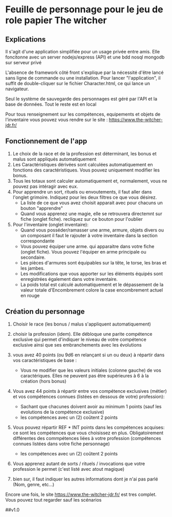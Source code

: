 # Feuille de personnage pour le jeu de role papier The witcher
## Explications
Il s'agit d'une application simplifiée pour un usage privée entre amis. Elle foncitonne avec un server nodejs/express (API) et une bdd nosql mongodb sur serveur privé

L'absence de framework côté front s'explique par la nécessité d'être lancé sans ligne de commande ou une installation. Pour lancer "l'application", il suffit de double-cliquer sur le fichier Character.html, ce qui lance un navigateur.

Seul le système de sauvegarde des personnages est géré par l'API et la base de données. Tout le reste est en local

Pour tous renseignement sur les compétences, equipements et objets de l'inventaire vous pouvez vous rendre sur le site : https://www.the-witcher-jdr.fr/

## Fonctionnement de l'app
1. Le choix de la race et de la profession est déterminant, les bonus et malus sont appliqués automatiquement
2. Les Caractéristiques dérivées sont calculées automatiquement en fonctions des caractéristiques. Vous pouvez uniquement modifier les bonus.
3. Tous les totaux sont calculer automatiquement et, normalement, vous ne pouvez pas intéragir avec eux.
4. Pour apprendre un sort, rituels ou envoutements, il faut aller dans l'onglet grimoire. Indiquez pour les deux filtres ce que vous désirez.
   * La liste de ce que vous avez choisit apparait avec pour chacuns un bouton "apprendre"
   * Quand vous apprenez une magie, elle se retrouvera directemnt sur fiche (onglet fiche). recliquez sur ce bouton pour l'oublier
5. Pour l'inventaire (onglet inventaire): 
    * Quand vous posséder/ramasser une arme, armure, objets divers ou un composant il faut le rajouter à votre inventaire dans la section correspondante 
    * Vous pouvez équiper une arme. qui apparaitre dans votre fiche (onglet fiche). Vous pouvez l'équiper en arme principale ou secondaire.
    * Les pièces d'armures sont équipables sur la tête, le torse, les bras et les jambes.
    * Les modifications que vous apporter sur les éléments équipés sont enregistrées également dans votre inventaire.
    * La poids total est calculé automatiquement et le dépassement de la valeur totale d'Encombrement colore la case encombrement actuel en rouge

## Création du personnage
1. Choisir le race (les bonus / malus s'appliquent automatiquement)

2. choisir la profession (idem). Elle débloque une parite compétence exclusive qui permet d'indiquer le niveau de votre compétence exclusive ainsi que ses embranchements avec les évolutions

3. vous avez 40 points (ou 9d6 en relançant si un ou deux) à répartir dans vos caractéristiques de base :
    - Vous ne modifier que les valeurs initiales  (colonne gauche) de vos caractériques. 
        Elles ne peuvent pas être supérieures à 6 à la création (hors bonus)

4. Vous avez 44 points à répartir entre vos compétence exclusives (métier) et vos compétences connues (listées en dessous de votre) 
    profession):
    - Sachant que chacunes doivent avoir au minimum 1 points (sauf les evolutions de la compétence exclusive)
    - les compétences avec un (2) coûtent 2 points

5. Vous pouvez répartir REF * INT points dans les compétences acquises: ce sont les compétences que vous choisissez en plus. Obligatoirement différentes des commpétences liées à votre profession (compétences connues listées dans votre fiche personnage)
    - les compétences avec un (2) coûtent 2 points

6. Vous apprenez autant de sorts / rituels / invocations que votre profession le permet (c'est listé avec atout magique)

7. bien sur, il faut indiquer les autres informations dont je n'ai pas parlé (Nom, genre, etc...)

Encore une fois, le site https://www.the-witcher-jdr.fr/ est tres complet. Vous pouvez tout regarder sauf les scénarios


##v1.0
